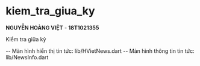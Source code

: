 # kiem_tra_giua_ky

**NGUYỄN HOÀNG VIỆT** - **18T1021355**

Kiểm tra giữa kỳ

-- Màn hình hiển thị tin tức: lib/HVietNews.dart
-- Màn hình thông tin tin tức: lib/NewsInfo.dart
